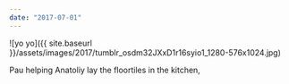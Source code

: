 ```yaml
---
date: "2017-07-01"
---
```


![yo yo]({{ site.baseurl }}/assets/images/2017/tumblr_osdm32JXxD1r16syio1_1280-576x1024.jpg)

Pau helping Anatoliy lay the floortiles in the kitchen,
